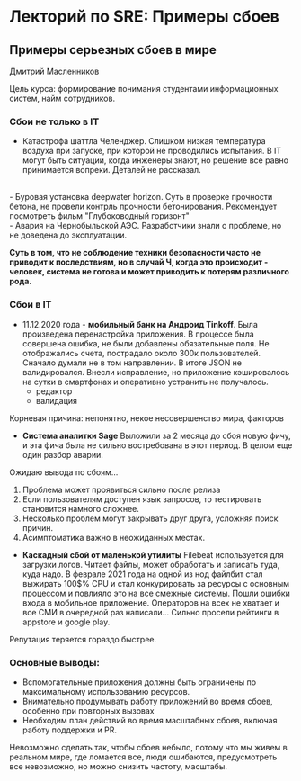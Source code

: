 # Лекторий по SRE: Примеры сбоев

## Примеры серьезных сбоев в мире

Дмитрий Масленников

Цель курса: формирование понимания студентами информационных систем, найм сотрудников.

### Сбои не только в IT

- Катастрофа шаттла Челенджер. Слишком низкая температура воздуха при запуске, при которой не проводились испытания. В IT могут быть ситуации, когда инженеры знают, но решение все равно принимается вопреки. Деталей не рассказал.
<br>
- Буровая установка deepwater horizon. Суть в проверке прочности бетона, не провели контрль прочности бетонирования. Рекомендует посмотреть фильм "Глубоководный горизонт"
<br>
- Авария на Чернобыльской АЭС. Разработчики знали о проблеме, но не доведена до эксплуатации. 

**Суть в том, что не соблюдение техники безопасности часто не приводит к последствиям, но в случай Ч, когда это происходит - человек, система не готова и может приводить к потерям различного рода.**

### Сбои в IT

- 11.12.2020 года - __мобильный банк на Андроид Tinkoff__. Была произведена перенастройка приложения. В процессе была совершена ошибка, не были добавлены обязательные поля. Не отображались счета, пострадало около 300к пользователей. Сначало думали не в том направлении. В итоге JSON не валидировался. Внесли исправление, но приложение кэшировалось на сутки в смартфонах и оперативно устранить не получалось.
    - редактор
    - валидация

Корневая причина: непонятно, некое несовершенство мира, факторов

- __Система аналитки Sage__ Выложили за 2 месяца до сбоя новую фичу, и эта фича была не сильно востребована в этот период. В целом еще один разбор аварии.

Ожидаю вывода по сбоям...

1. Проблема может проявиться сильно после релиза
2. Если пользователям доступен язык запросов, то тестировать становится намного сложнее.
3. Несколько проблем могут закрывать друг друга, усложняя поиск причин.
4. Асимптоматика важно в неожиданных местах.

- __Каскадный сбой от маленькой утилиты__ Filebeat используется для загрузки логов. Читает файлы, может обработать и записать туда, куда надо. В феврале 2021 года на одной из нод файлбит стал выжирать 100$% CPU и стал конкурировать за ресурсы с основным процессом и повлияло это на все смежные системы. Пошли ошибки входа в мобильное приложение. Операторов на всех не хватает и все СМИ в очередной раз написали... Сильно просели рейтинги в appstore и google play. 

Репутация теряется гораздо быстрее.

### Основные выводы:
- Вспомогательные приложения должны быть ограничены по максимальному использованию ресурсов.
- Внимательно продумывать работу приложений во время сбоев, особенно при повторных вызовах
- Необходим план действий во время масштабных сбоев, включая работу поддержки и PR.

Невозможно сделать так, чтобы сбоев небыло, потому что мы живем в реальном мире, где ломается все, люди ошибаются, предусмотреть все невозможно, но можно снизить частоту, масштабы.
